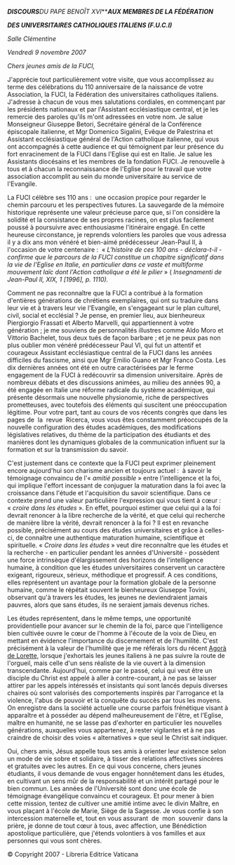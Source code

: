 ***DISCOURS****DU PAPE BENOÎT XVI******AUX MEMBRES DE LA FÉDÉRATION***

***DES UNIVERSITAIRES CATHOLIQUES ITALIENS (F.U.C.I)***

*Salle Clémentine*

*Vendredi 9 novembre 2007*

*Chers jeunes amis de la FUCI,*

J'apprécie tout particulièrement votre visite, que vous accomplissez au terme des célébrations du 110 anniversaire de la naissance de votre Association, la FUCI, la Fédération des universitaires catholiques italiens. J'adresse à chacun de vous mes salutations cordiales, en commençant par les présidents nationaux et par l'Assistant ecclésiastique central, et je les remercie des paroles qu'ils m'ont adressées en votre nom. Je salue Monseigneur Giuseppe Betori, Secrétaire général de la Conférence épiscopale italienne, et Mgr Domenico Sigalini, Evêque de Palestrina et Assistant ecclésiastique général de l'Action catholique italienne, qui vous ont accompagnés à cette audience et qui témoignent par leur présence du fort enracinement de la FUCI dans l'Eglise qui est en Italie. Je salue les Assistants diocésains et les membres de la fondation FUCI. Je renouvelle à tous et à chacun la reconnaissance de l'Eglise pour le travail que votre association accomplit au sein du monde universitaire au service de l'Evangile.

La FUCI célèbre ses 110 ans :  une occasion propice pour regarder le chemin parcouru et les perspectives futures. La sauvegarde de la mémoire historique représente une valeur précieuse parce que, si l'on considère la solidité et la consistance de ses propres racines, on est plus facilement poussé à poursuivre avec enthousiasme l'itinéraire engagé. En cette heureuse circonstance, je reprends volontiers les paroles que vous adressa il y a dix ans mon vénéré et bien-aimé prédécesseur Jean-Paul II, à l'occasion de votre centenaire :  « *L'histoire de ces 100 ans - déclara-t-il - confirme que le parcours de la FUCI constitue un chapitre significatif dans la vie de l'Eglise en Italie, en particulier dans ce vaste et multiforme mouvement laïc dont l'Action catholique a été le pilier* » ( *Insegnamenti de Jean-Paul II, XIX, 1 [1996], p. 1110).*

Comment ne pas reconnaître que la FUCI a contribué à la formation d'entières générations de chrétiens exemplaires, qui ont su traduire dans leur vie et à travers leur vie l'Evangile, en s'engageant sur le plan culturel, civil, social et ecclésial ? Je pense, en premier lieu, aux bienheureux Piergiorgio Frassati et Alberto Marvelli, qui appartiennent à votre génération ; je me souviens de personnalités illustres comme Aldo Moro et Vittorio Bachelet, tous deux tués de façon barbare ; et je ne peux pas non plus oublier mon vénéré prédécesseur Paul VI, qui fut un attentif et courageux Assistant ecclésiastique central de la FUCI dans les années difficiles du fascisme, ainsi que Mgr Emilio Guano et Mgr Franco Costa. Les dix dernières années ont été en outre caractérisées par le ferme engagement de la FUCI à redécouvrir sa dimension universitaire. Après de nombreux débats et des discussions animées, au milieu des années 90, a été engagée en Italie une réforme radicale du système académique, qui présente désormais une nouvelle physionomie, riche de perspectives prometteuses, avec toutefois des éléments qui suscitent une préoccupation légitime. Pour votre part, tant au cours de vos récents congrès que dans les pages de  la  revue  Ricerca, vous vous êtes constamment préoccupés de la nouvelle configuration des études académiques, des modifications législatives relatives, du thème de la participation des étudiants et des manières dont les dynamiques globales de la communication influent sur la formation et sur la transmission du savoir.

C'est justement dans ce contexte que la FUCI peut exprimer pleinement encore aujourd'hui son charisme ancien et toujours actuel :  à savoir le témoignage convaincu de l'« *amitié possible* » entre l'intelligence et la foi, qui implique l'effort incessant de conjuguer la maturation dans la foi avec la croissance dans l'étude et l'acquisition du savoir scientifique. Dans ce contexte prend une valeur particulière l'expression qui vous tient à cœur :  « *croire dans les études* ». En effet, pourquoi estimer que celui qui a la foi devrait renoncer à la libre recherche de la vérité, et que celui qui recherche de manière libre la vérité, devrait renoncer à la foi ? Il est en revanche possible, précisément au cours des études universitaires et grâce à celles-ci, de connaître une authentique maturation humaine, scientifique et spirituelle. « *Croire dans les études* » veut dire reconnaître que les études et la recherche - en particulier pendant les années d'Université - possèdent une force intrinsèque d'élargissement des horizons de l'intelligence humaine, à condition que les études universitaires conservent un caractère exigeant, rigoureux, sérieux, méthodique et progressif. A ces conditions, elles représentent un avantage pour la formation globale de la personne humaine, comme le répétait souvent le bienheureux Giuseppe Tovini, observant qu'à travers les études, les jeunes ne deviendraient jamais pauvres, alors que sans études, ils ne seraient jamais devenus riches.

Les études représentent, dans le même temps, une opportunité providentielle pour avancer sur le chemin de la foi, parce que l'intelligence bien cultivée ouvre le cœur de l'homme à l'écoute de la voix de Dieu, en mettant en évidence l'importance du discernement et de l'humilité. C'est précisément à la valeur de l'humilité que je me référais lors du récent [Agorà de Lorette](/content/benedict-xvi/fr/travels/2007/index_loreto.html), lorsque j'exhortais les jeunes italiens à ne pas suivre la route de l'orgueil, mais celle d'un sens réaliste de la vie ouvert à la dimension transcendante. Aujourd'hui, comme par le passé, celui qui veut être un disciple du Christ est appelé à aller à contre-courant, à ne pas se laisser attirer par les appels intéressés et insistants qui sont lancés depuis diverses chaires où sont valorisés des comportements inspirés par l'arrogance et la violence, l'abus de pouvoir et la conquête du succès par tous les moyens. On enregistre dans la société actuelle une course parfois frénétique visant à apparaître et à posséder au dépend malheureusement de l'être, et l'Eglise, maître en humanité, ne se lasse pas d'exhorter en particulier les nouvelles générations, auxquelles vous appartenez, à rester vigilantes et à ne pas craindre de choisir des voies « alternatives » que seul le Christ sait indiquer.

Oui, chers amis, Jésus appelle tous ses amis à orienter leur existence selon un mode de vie sobre et solidaire, à tisser des relations affectives sincères et gratuites avec les autres. En ce qui vous concerne, chers jeunes étudiants, il vous demande de vous engager honnêtement dans les études, en cultivant un sens mûr de la responsabilité et un intérêt partagé pour le bien commun. Les années de l'Université sont donc une école de témoignage évangélique convaincu et courageux. Et pour mener à bien cette mission, tentez de cultiver une amitié intime avec le divin Maître, en vous plaçant à l'école de Marie, Siège de la Sagesse. Je vous confie à son intercession maternelle et, tout en vous assurant  de  mon  souvenir  dans la prière, je donne de tout cœur à tous, avec affection, une Bénédiction apostolique particulière, que j'étends volontiers à vos familles et aux personnes qui vous sont chères.

© Copyright 2007 - Libreria Editrice Vaticana
